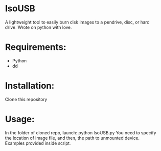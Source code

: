 # IsoUSB
A lightweight tool to easily burn disk images to a pendrive, disc, or hard drive.
Wrote on python with love.

# Requirements:

- Python
- dd

# Installation:

Clone this repository

# Usage:

In the folder of cloned repo, launch: python IsoUSB.py
You need to specify the location of image file, and then, the path to unmounted device.
Examples provided inside script.
